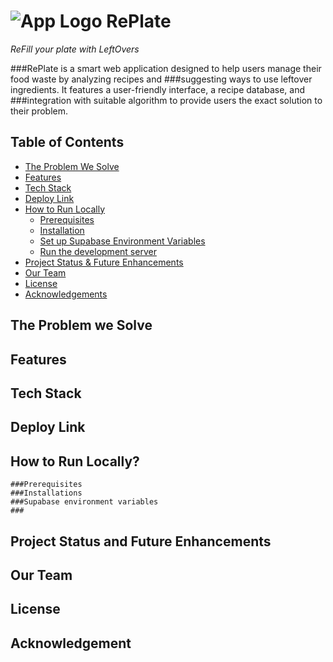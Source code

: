 #  ![App Logo](./public/logo.png) RePlate
_ReFill your plate with LeftOvers_


###RePlate is a smart web application designed to help users manage their food waste by analyzing recipes and ###suggesting ways to use leftover ingredients. It features a user-friendly interface, a recipe database, and ###integration with suitable algorithm to provide users the exact solution to their problem.

## Table of Contents
* [The Problem We Solve](#the-problem-we-solve)
* [Features](#features)
* [Tech Stack](#tech-stack)
* [Deploy Link](#deploy-link)
* [How to Run Locally](#how-to-run-locally)
    * [Prerequisites](#prerequisites)
    * [Installation](#installation)
    * [Set up Supabase Environment Variables](#supabase-environment-variables)
    * [Run the development server](#run-the-development-server)
* [Project Status & Future Enhancements](#project-status--future-enhancements)
* [Our Team](#our-team)
* [License](#license)
* [Acknowledgements](#acknowledgements)

## The Problem we Solve
    

## Features

## Tech Stack

## Deploy Link


## How to Run Locally?
    ###Prerequisites
    ###Installations
    ###Supabase environment variables
    ###

## Project Status and Future Enhancements

## Our Team

## License

## Acknowledgement
